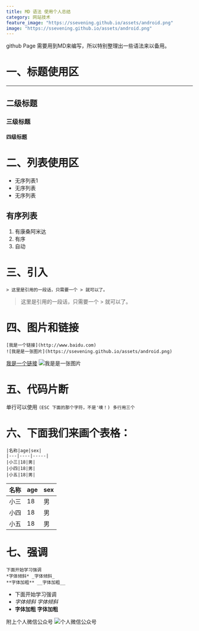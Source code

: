 ```yaml
---
title: MD 语法 使用个人总结
category: 网站技术
feature_image: "https://ssevening.github.io/assets/android.png"
image: "https://ssevening.github.io/assets/android.png"
---
```


github Page 需要用到MD来编写，所以特别整理出一些语法来以备用。

<!-- more -->

# 一、标题使用区
------
## 二级标题
### 三级标题
#### 四级标题


# 二、列表使用区
* 无序列表1
* 无序列表
* 无序列表

## 有序列表
1. 有康桑阿米达 
2. 有序
3. 自动

# 三、引入
```
> 这里是引用的一段话，只需要一个 > 就可以了。
```

> 这里是引用的一段话，只需要一个 > 就可以了。


# 四、图片和链接
```
[我是一个链接](http://www.baidu.com)
![我是是一张图片](https://ssevening.github.io/assets/android.png)
```
[我是一个链接](http://www.baidu.com)
![我是是一张图片](https://ssevening.github.io/assets/android.png)

# 五、代码片断
单行可以使用 ` (ESC 下面的那个字符，不是'噢！)
多行用三个 `


# 六、下面我们来画个表格：

```
|名称|age|sex|
|---|----|-----|
|小三|18|男|
|小四|18|男|
|小五|18|男|
```

|名称|age|sex|
|---|----|-----|
|小三|18|男|
|小四|18|男|
|小五|18|男|


# 七、强调

```
下面开始学习强调
*字体倾斜* _字体倾斜_
**字体加粗** __字体加粗__
```

* 下面开始学习强调
* *字体倾斜* _字体倾斜_
* **字体加粗** __字体加粗__


附上个人微信公众号
![个人微信公众号](https://ssevening.github.io/assets/weichat_qrcode.jpg)




